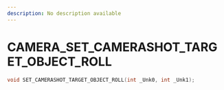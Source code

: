 ```yaml
---
description: No description available 
---
```


# CAMERA\_SET_CAMERASHOT_TARGET_OBJECT_ROLL

```cpp
void SET_CAMERASHOT_TARGET_OBJECT_ROLL(int _Unk0, int _Unk1);
```